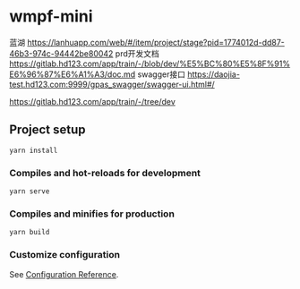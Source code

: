 # wmpf-mini

蓝湖 https://lanhuapp.com/web/#/item/project/stage?pid=1774012d-dd87-46b3-974c-94442be80042
prd开发文档 https://gitlab.hd123.com/app/train/-/blob/dev/%E5%BC%80%E5%8F%91%E6%96%87%E6%A1%A3/doc.md
swagger接口 https://daojia-test.hd123.com:9999/gpas_swagger/swagger-ui.html#/

https://gitlab.hd123.com/app/train/-/tree/dev

## Project setup
```
yarn install
```

### Compiles and hot-reloads for development
```
yarn serve
```

### Compiles and minifies for production
```
yarn build
```

### Customize configuration
See [Configuration Reference](https://cli.vuejs.org/config/).
